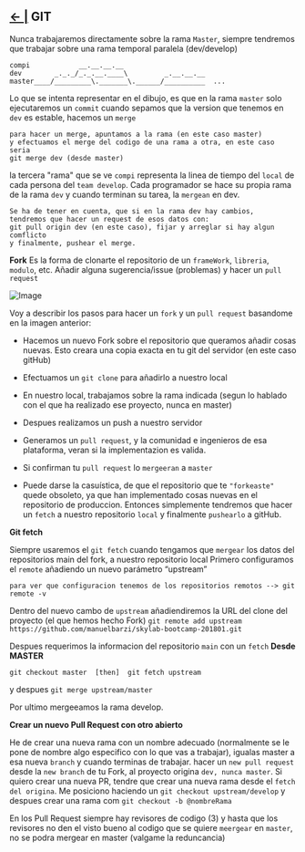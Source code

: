 ## [← |](https://github.com/VGamezz19/skylab-boot-notes/master/semana01/)   GIT

Nunca trabajaremos directamente sobre la rama `Master`, siempre tendremos que trabajar sobre una rama temporal paralela (dev/develop)
```
compi	         __.__.__.__
dev        _._._/_._.__.____\         _.__.__.__
master____/_________\._______\.______/__________  ...

```

Lo que se intenta representar en el dibujo, es que en la rama `master` solo ejecutaremos un `commit` cuando sepamos que la version que tenemos en `dev` es estable, hacemos un `merge`

````
para hacer un merge, apuntamos a la rama (en este caso master)
y efectuamos el merge del codigo de una rama a otra, en este caso seria
git merge dev (desde master)
```` 

la tercera "rama" que se ve `compi` representa la linea de tiempo del `local` de cada persona del `team develop`. Cada programador se hace su propia rama de la rama `dev` y cuando terminan su tarea, la `mergean` en dev.
````
Se ha de tener en cuenta, que si en la rama dev hay cambios, 
tendremos que hacer un request de esos datos con:
git pull origin dev (en este caso), fijar y arreglar si hay algun comflicto
y finalmente, pushear el merge.
````

**Fork** Es la forma de clonarte el repositorio de un `frameWork`, `libreria`, `modulo`, etc. Añadir alguna sugerencia/issue (problemas) y hacer un `pull request`

![Image](https://github.com/VGamezz19/skylab-boot-notes/master/semana01/public/fork.jpg)

Voy a describir los pasos para hacer un `fork` y un `pull request` basandome en la imagen anterior:

-	Hacemos un nuevo Fork sobre el repositorio que queramos añadir cosas nuevas. Esto creara una copia exacta en tu git del servidor (en este caso gitHub)

-	Efectuamos un `git clone` para añadirlo a nuestro local

-	En nuestro local, trabajamos sobre la rama indicada (segun lo hablado con el que ha realizado ese proyecto, nunca en master)

-	Despues realizamos un push a nuestro servidor

-	Generamos un `pull request`, y la comunidad e ingenieros de esa plataforma, veran si la implementazion es valida.

-	Si confirman tu `pull request` lo `mergeeran` a `master`

-	Puede darse la casuística, de que el repositorio que te `"forkeaste"` quede obsoleto, ya que han implementado cosas nuevas en el repositorio de produccion. Entonces simplemente tendremos que hacer un `fetch` a nuestro repositorio `local` y finalmente `pushearlo` a gitHub.

**Git fetch** 

Siempre usaremos el `git fetch` cuando tengamos que `mergear` los datos del repositorios main del fork, a nuestro repositorio local
Primero configuramos el `remote` añadiendo un nuevo parámetro “upstream”
````
para ver que configuracion tenemos de los repositorios remotos --> git remote -v
````

Dentro del nuevo cambo de `upstream` añadiendiremos la URL del clone del proyecto (el que hemos hecho Fork)
`git remote add upstream https://github.com/manuelbarzi/skylab-bootcamp-201801.git`

Despues requerimos la informacion del repositorio `main` con un `fetch` **Desde MASTER**

`git checkout master  [then]  git fetch upstream`

y despues `git merge upstream/master`

Por ultimo mergeeamos la rama develop. 

**Crear un nuevo Pull Request con otro abierto**

He de crear una nueva rama con un nombre adecuado (normalmente se le pone de nombre algo especifico con lo que vas a trabajar), igualas master a esa nueva `branch` y cuando terminas de trabajar. hacer un `new pull request` desde la `new branch` de tu Fork, al proyecto origina `dev, nunca master`.
Si quiero crear una  nueva PR, tendre que crear una nueva rama desde el `fetch del origina`. Me posiciono haciendo un `git checkout upstream/develop` y despues crear una rama com `git checkout -b @nombreRama`

En los Pull Request siempre hay revisores de codigo (3) y hasta que los revisores no den el visto bueno al codigo que se quiere `meergear` en `master`, no se podra mergear en master (valgame la reduncancia)
